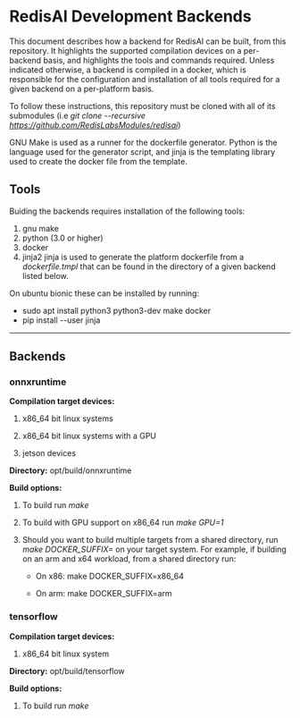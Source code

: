 # RedisAI Development Backends

This document describes how a backend for RedisAI can be built, from this repository. It highlights the supported compilation devices on a per-backend basis, and highlights the tools and commands required.  Unless indicated otherwise, a backend is compiled in a docker, which is responsible for the configuration and installation of all tools required for a given backend on a per-platform basis.

To follow these instructions, this repository must be cloned with all of its submodules (i.e *git clone --recursive https://github.com/RedisLabsModules/redisai*)

GNU Make is used as a runner for the dockerfile generator. Python is the language used for the generator script, and jinja is the templating library used to create the docker file from the template.

## Tools

Buiding the backends requires installation of the following tools:

1. gnu make
1. python (3.0 or higher)
1. docker
1. jinja2  jinja is used to generate the platform dockerfile from a *dockerfile.tmpl* that can be found in the directory of a given backend listed below.

On ubuntu bionic these can be installed by running:

* sudo apt install python3 python3-dev make docker
* pip install --user jinja

-------

## Backends

### onnxruntime

**Compilation target devices:**

1. x86\_64 bit linux systems

1. x86\_64 bit linux systems with a GPU

1. jetson devices

**Directory:** opt/build/onnxruntime

**Build options:**

1. To build run *make*

1. To build with GPU support on x86\_64 run *make GPU=1*

1. Should you want to build multiple targets from a shared directory, run *make DOCKER_SUFFIX=<yoursuffix>* on your target system. For example, if building on an arm and x64 workload, from a shared directory run:
    * On x86: make DOCKER\_SUFFIX=x86\_64

    * On arm: make DOCKER\_SUFFIX=arm

### tensorflow

**Compilation target devices:**

1. x86\_64 bit linux system

**Directory:** opt/build/tensorflow

**Build options:**

1. To build run *make*
